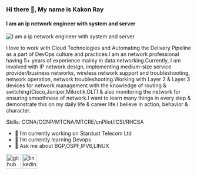 ### Hi there 👋, My name is Kakon Ray
#### I am an ip network engineer with system and server
![I am a ip network engineer with system and server](https://media.licdn.com/dms/image/C5616AQHHMapuecqffw/profile-displaybackgroundimage-shrink_350_1400/0/1635183374983?e=1710374400&v=beta&t=C3JAhhEolmtOcOixAbso7OHwYLPX4tkP_Hsg3GExPeY)

I love to work with Cloud Technologies and Automating the Delivery Pipeline as a part of DevOps culture and practices.I am an network professional having 5+ years of experience mainly in data networking.Currently, I am involved with IP network design, implementing medium-size service provider/business networks, wireless network support and troubleshooting, network operation, network troubleshooting.Working with Layer 2 & Layer 3 devices for network management with the knowledge of routing & switching(Cisco,Juniper,Mikrotik,OLT) & also monitoring the network for ensuring smoothness of network.I want to learn many things in every step & demonstrate this on my daily life & career life.I believe in action, behavior & character.

Skills: CCNA/CCNP/MTCNA/MTCRE/cnPilot/ICSI/RHCSA

- 🔭 I’m currently working on Stardust Telecom Ltd 
- 🌱 I’m currently learning Devops 
- 💬 Ask me about BGP,OSPF,IPV6,LINUX 


[<img src='https://cdn.jsdelivr.net/npm/simple-icons@3.0.1/icons/github.svg' alt='github' height='40'>](https://github.com/KakonCSE)  [<img src='https://cdn.jsdelivr.net/npm/simple-icons@3.0.1/icons/linkedin.svg' alt='linkedin' height='40'>](https://www.linkedin.com/in/imkakon/)  

